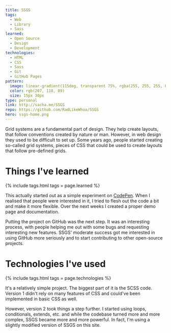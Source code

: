 ```yaml
---
title: SSGS
tags:
  - Web
  - Library
  - Sass
learned:
  - Open Source
  - Design
  - Development
technologies:
  - HTML
  - CSS
  - Sass
  - Git
  - GitHub Pages
pattern:
  image: linear-gradient(115deg, transparent 75%, rgba(255, 255, 255, 0.2) 75%) 0 0, linear-gradient(245deg, transparent 75%, rgba(255, 255, 255, 0.2) 75%) 0 0, linear-gradient(115deg, transparent 75%, rgba(255, 255, 255, 0.2) 75%) 7px -15px, linear-gradient(245deg, transparent 75%, rgba(255, 255, 255, 0.2) 75%) 7px -15px
  color: rgb(207, 118, 89)
  size: 15px 30px
type: personal
link: http://sacha.me/SSGS
repo: https://github.com/RadLikeWhoa/SSGS
hero: ssgs-home.png
---
```


Grid systems are a fundamental part of design. They help create layouts, that follow conventions created by nature or man. However, in web design they used to be difficult to set up. Some years ago, people started creating so-called grid systems, pieces of CSS that could be used to create layouts that follow pre-defined grids.

# Things I've learned

{% include tags.html tags = page.learned %}

This actually started out as a simple experiment on [CodePen](htt://codepen.io). When I realised that people were interested in it, I tried to flesh out the code a bit and make it more flexible. Over the next weeks I created a proper demo page and documentation.

Putting the project on GitHub was the next step. It was an interesting process, with people helping me out with some bugs and requesting interesting new features. SSGS' moderate success got me interested in using GitHub more seriously and to start contributing to other open-source projects.

# Technologies I've used

{% include tags.html tags = page.technologies %}

It's a relatively simple project. The biggest part of it is the SCSS code. Version 1 didn't rely on many features of CSS and could've been implemented in basic CSS as well.

However, version 2 took things a step further. I started using loops, conditionals, extends, etc. and while the codebase turned more and more complex, SSGS became more and more powerful. In fact, I'm using a slightly modified version of SSGS on this site.
